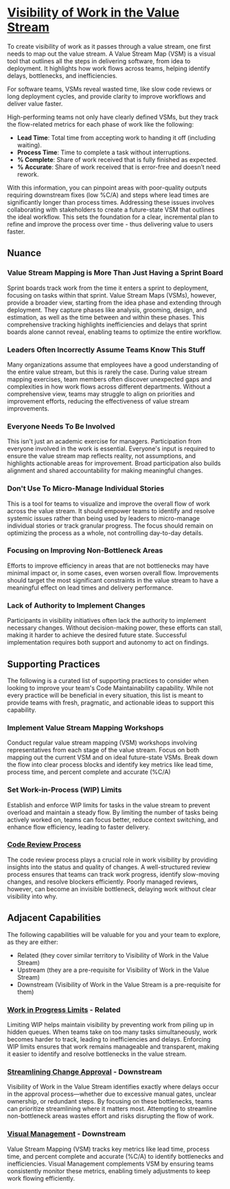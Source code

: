 # [Visibility of Work in the Value Stream](https://dora.dev/capabilities/work-visibility-in-value-stream/)

To create visibility of work as it passes through a value stream, one first needs to map out the value stream. A Value Stream Map (VSM) is a visual tool that outlines all the steps in delivering software, from idea to deployment. It highlights how work flows across teams, helping identify delays, bottlenecks, and inefficiencies.

For software teams, VSMs reveal wasted time, like slow code reviews or long deployment cycles, and provide clarity to improve workflows and deliver value faster.

High-performing teams not only have clearly defined VSMs, but they track the flow-related metrics for each phase of work like the following:

- **Lead Time**: Total time from accepting work to handing it off (including waiting).
- **Process Time**: Time to complete a task without interruptions.
- **% Complete**: Share of work received that is fully finished as expected.
- **% Accurate**: Share of work received that is error-free and doesn’t need rework.

With this information, you can pinpoint areas with poor-quality outputs requiring downstream fixes (low %C/A) and steps where lead times are significantly longer than process times. Addressing these issues involves collaborating with stakeholders to create a future-state VSM that outlines the ideal workflow. This sets the foundation for a clear, incremental plan to refine and improve the process over time - thus delivering value to users faster.

## Nuance

### Value Stream Mapping is More Than Just Having a Sprint Board

Sprint boards track work from the time it enters a sprint to deployment, focusing on tasks within that sprint. Value Stream Maps (VSMs), however, provide a broader view, starting from the idea phase and extending through deployment. They capture phases like analysis, grooming, design, and estimation, as well as the time between and within these phases. This comprehensive tracking highlights inefficiencies and delays that sprint boards alone cannot reveal, enabling teams to optimize the entire workflow.

### Leaders Often Incorrectly Assume Teams Know This Stuff

Many organizations assume that employees have a good understanding of the entire value stream, but this is rarely the case. During value stream mapping exercises, team members often discover unexpected gaps and complexities in how work flows across different departments. Without a comprehensive view, teams may struggle to align on priorities and improvement efforts, reducing the effectiveness of value stream improvements.

### Everyone Needs To Be Involved

This isn't just an academic exercise for managers. Participation from everyone involved in the work is essential.  Everyone's input is required to ensure the value stream map reflects reality, not assumptions, and highlights actionable areas for improvement. Broad participation also builds alignment and shared accountability for making meaningful changes.

### Don't Use To Micro-Manage Individual Stories

This is a tool for teams to visualize and improve the overall flow of work across the value stream. It should empower teams to identify and resolve systemic issues rather than being used by leaders to micro-manage individual stories or track granular progress. The focus should remain on optimizing the process as a whole, not controlling day-to-day details.

### Focusing on Improving Non-Bottleneck Areas

Efforts to improve efficiency in areas that are not bottlenecks may have minimal impact or, in some cases, even worsen overall flow. Improvements should target the most significant constraints in the value stream to have a meaningful effect on lead times and delivery performance.

### Lack of Authority to Implement Changes

Participants in visibility initiatives often lack the authority to implement necessary changes. Without decision-making power, these efforts can stall, making it harder to achieve the desired future state. Successful implementation requires both support and autonomy to act on findings.

## Supporting Practices

The following is a curated list of supporting practices to consider when looking to improve your team's Code Maintainability capability. While not every practice will be beneficial in every situation, this list is meant to provide teams with fresh, pragmatic, and actionable ideas to support this capability.

### Implement Value Stream Mapping Workshops

Conduct regular value stream mapping (VSM) workshops involving representatives from each stage of the value stream. Focus on both mapping out the current VSM and on ideal future-state VSMs. Break down the flow into clear process blocks and identify key metrics like lead time, process time, and percent complete and accurate (%C/A)

### Set Work-in-Process (WIP) Limits

Establish and enforce WIP limits for tasks in the value stream to prevent overload and maintain a steady flow. By limiting the number of tasks being actively worked on, teams can focus better, reduce context switching, and enhance flow efficiency, leading to faster delivery.

### [Code Review Process](/practices/conduct-code-reviews.md)

The code review process plays a crucial role in work visibility by providing insights into the status and quality of changes. A well-structured review process ensures that teams can track work progress, identify slow-moving changes, and resolve blockers efficiently. Poorly managed reviews, however, can become an invisible bottleneck, delaying work without clear visibility into why.

## Adjacent Capabilities

The following capabilities will be valuable for you and your team to explore, as they are either:

- Related (they cover similar territory to Visibility of Work in the Value Stream)
- Upstream (they are a pre-requisite for Visibility of Work in the Value Stream)
- Downstream (Visibility of Work in the Value Stream is a pre-requisite for them)

### [Work in Progress Limits](/capabilities/work-in-process-limits.md) - Related

Limiting WIP helps maintain visibility by preventing work from piling up in hidden queues. When teams take on too many tasks simultaneously, work becomes harder to track, leading to inefficiencies and delays. Enforcing WIP limits ensures that work remains manageable and transparent, making it easier to identify and resolve bottlenecks in the value stream.

### [Streamlining Change Approval](/capabilities/streamline-change-approval.md) - Downstream

Visibility of Work in the Value Stream identifies exactly where delays occur in the approval process—whether due to excessive manual gates, unclear ownership, or redundant steps. By focusing on these bottlenecks, teams can prioritize streamlining where it matters most. Attempting to streamline non-bottleneck areas wastes effort and risks disrupting the flow of work.

### [Visual Management](/capabilities/visual-management.md) - Downstream

Value Stream Mapping (VSM) tracks key metrics like lead time, process time, and percent complete and accurate (%C/A) to identify bottlenecks and inefficiencies. Visual Management complements VSM by ensuring teams consistently monitor these metrics, enabling timely adjustments to keep work flowing efficiently.
